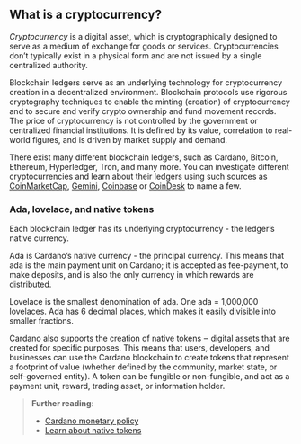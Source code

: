 ## What is a cryptocurrency?

*Cryptocurrency* is a digital asset, which is cryptographically designed to serve as a medium of exchange for goods or services. Cryptocurrencies don’t typically exist in a physical form and are not issued by a single centralized authority.

Blockchain ledgers serve as an underlying technology for cryptocurrency creation in a decentralized environment. Blockchain protocols use rigorous cryptography techniques to enable the minting (creation) of cryptocurrency and to secure and verify crypto ownership and fund movement records. The price of cryptocurrency is not controlled by the government or centralized financial institutions. It is defined by its value, correlation to real-world figures, and is driven by market supply and demand.

There exist many different blockchain ledgers, such as Cardano, Bitcoin, Ethereum, Hyperledger, Tron, and many more. You can investigate different cryptocurrencies and learn about their ledgers using such sources as [CoinMarketCap](https://coinmarketcap.com/), [Gemini](https://www.gemini.com/prices), [Coinbase](https://www.coinbase.com/) or [CoinDesk](https://www.coindesk.com/coindesk20) to name a few.

### Ada, lovelace, and native tokens

Each blockchain ledger has its underlying cryptocurrency - the ledger’s native currency.

Ada is Cardano’s native currency - the principal currency. This means that ada is the main payment unit on Cardano; it is accepted as fee-payment, to make deposits, and is also the only currency in which rewards are distributed.

Lovelace is the smallest denomination of ada. One ada = 1,000,000 lovelaces. Ada has 6 decimal places, which makes it easily divisible into smaller fractions.

Cardano also supports the creation of native tokens ‒ digital assets that are created for specific purposes. This means that users, developers, and businesses can use the Cardano blockchain to create tokens that represent a footprint of value (whether defined by the community, market state, or self-governed entity). A token can be fungible or non-fungible, and act as a payment unit, reward, trading asset, or information holder.

> **Further reading**:
> -   [Cardano monetary policy](https://docs.cardano.org/en/latest/explore-cardano/cardano-monetary-policy.html) 
> -   [Learn about native tokens](https://docs.cardano.org/en/latest/native-tokens/learn-about-native-tokens.html#)
